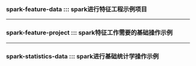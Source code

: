 ### spark-feature-data  ::: spark进行特征工程示例项目
-----------------------------------
### spark-feature-project ::: spark特征工作需要的基础操作示例
-----------------------------------
### spark-statistics-data ::: spark进行基础统计学操作示例
